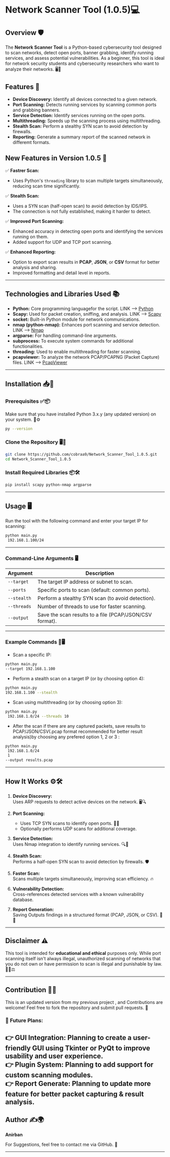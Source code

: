 
# Network Scanner Tool (1.0.5)💻

## Overview 🛡️

The **Network Scanner Tool** is a Python-based cybersecurity tool designed to scan networks, detect open ports, banner grabbing, identify running services, and assess potential vulnerabilities. As a beginner, this tool is ideal for  network security students and cybersecurity researchers  who want to analyze their networks. 🖥️🔌

## Features 🎯

- **Device Discovery:** Identify all devices connected to a given network.  
- **Port Scanning:** Detects running services by scanning common ports and grabbing banners.  
- **Service Detection:** Identify services running on the open ports.  
- **Multithreading:** Speeds up the scanning process using multithreading.  
- **Stealth Scan:** Perform a stealthy SYN scan to avoid detection by firewalls.  
- **Reporting:** Generate a summary report of the scanned network in differemt formats.  

## New Features in Version 1.0.5 🚀  

✅ **Fastrer Scan:**  
- Uses Python's `threading` library to scan multiple targets simultaneously, reducing scan time significantly.  

✅ **Stealth Scan:**  
- Uses a SYN scan (half-open scan) to avoid detection by IDS/IPS.  
- The connection is not fully established, making it harder to detect.  

✅ **Improved Port Scanning:**  
- Enhanced accuracy in detecting open ports and identifying the services running on them.  
- Added support for UDP and TCP port scanning.  

✅ **Enhanced Reporting:**  
- Option to export scan results in **PCAP**, **JSON**, or **CSV** format for better analysis and sharing.  
- Improved formatting and detail level in reports.  

---

## Technologies and Libraries Used 📚  

- **Python:** Core programming languagefor the script. LINK --> [Python](https://www.python.org/downloads/)  
- **Scapy:** Used for packet creation, sniffing, and analysis. LINK --> [Scapy](https://github.com/secdev/scapy)  
- **socket:** Built-in Python module for network communications.  
- **nmap (python-nmap):** Enhances port scanning and service detection. LINK --> [Nmap](https://nmap.org/download.html)  
- **argparse:** For handling command-line arguments.  
- **subprocess:** To execute system commands for additional functionalities.  
- **threading:** Used to enable multithreading for faster scanning.   
- **pcapviewer:** To analyze the network PCAP/PCAPNG (Packet Capture) files. LINK --> [PcapViewer](https://marketplace.visualstudio.com/items?itemName=sankooc.pcapviewer)  

---

## Installation 📥📌  

### Prerequisites ✅📦  
Make sure that you have installed Python 3.x.y (any updated version)  on your system. 📂⚙️  

```bash
py --version
```

### Clone the Repository 🖥️🔗  

```bash
git clone https://github.com/cobraa9/Network_Scanner_Tool_1.0.5.git
cd Network_Scanner_Tool_1.0.5
```

### Install Required Libraries 📦🛠️  

```bash
pip install scapy python-nmap argparse
```

---

## Usage 🖥️  

Run the tool with the following command and enter your target IP for scanning:  

```bash
python main.py
 192.168.1.100/24
```

---

### Command-Line Arguments 🖥️  

| Argument         | Description                                              |
|------------------|----------------------------------------------------------|
| `--target`        | The target IP address or subnet to scan.                 |
| `--ports`         | Specific ports to scan (default: common ports).           |
| `--stealth`       | Perform a stealthy SYN scan (to avoid detection).         |
| `--threads`       | Number of threads to use for faster scanning.             |
| `--output`        | Save the scan results to a file (PCAP/JSON/CSV format).   |

---

### Example Commands 📡🖥️  

- Scan a specific IP:  
```bash
python main.py
--target 192.168.1.100
```

- Perform a stealth scan on a target IP (or by choosing option 4):  
```bash
python main.py
192.168.1.100 --stealth
```

- Scan using multithreading (or by choosing option 3):  
```bash
python main.py
 192.168.1.0/24 --threads 10
```

- After the scan if there are any captured packets, save results to PCAP/JSON/CSV(.pcap format recommended for better result analysis)by choosing any prefered option 1, 2 or 3 :  
```bash
python main.py
 192.168.1.0/24
 1
--output results.pcap
```

---

## How It Works ⚙️🛠️  

1. **Device Discovery:**  
   Uses ARP requests to detect active devices on the network. 🖥️🔍  

2. **Port Scanning:**  
   - Uses TCP SYN scans to identify open ports. 🔌🔎  
   - Optionally performs UDP scans for additional coverage.  

3. **Service Detection:**  
   Uses Nmap integration to identify running services. 🔍📡  

4. **Stealth Scan:**  
   Performs a half-open SYN scan to avoid detection by firewalls. 🛡️  

5. **Faster Scan:**  
   Scans multiple targets simultaneously, improving scan efficiency. 🔥  

6. **Vulnerability Detection:**  
   Cross-references detected services with a known vulnerability database.  

7. **Report Generation:**  
   Saving Outputs findings in a structured format (PCAP, JSON, or CSV). 📜📂  

---

## Disclaimer ⚠️  

This tool is intended for **educational and ethical** purposes only. While port scanning itself isn't always illegal, unauthorized scanning of networks that you do not own or have permission to scan is illegal and punishable by law. 🚨❌⚖️  

---

## Contribution 🔧🤝  

This is an updated version from my previous project , and Contributions are welcome! Feel free to fork the repository and submit pull requests. 📝  

### 🌟 **Future Plans:**  
👉 **GUI Integration:** Planning to create a user-friendly GUI using **Tkinter** or **PyQt** to improve usability and user experience.  
👉 **Plugin System:** Planning to add support for custom scanning modules.  
👉 **Report Generate:** Planning to update more feature for better packet capturing & result analysis.
---

## Author ✍️🌍  

**Anirban**  

For Suggestions, feel free to contact me via GitHub. 📩  

---
